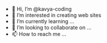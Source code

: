 - 👋 Hi, I’m @kavya-coding
- 👀 I’m interested in creating web sites
- 🌱 I’m currently learning ...
- 💞️ I’m looking to collaborate on ...
- 📫 How to reach me ...

<!---
kavya-coding/kavya-coding is a ✨ special ✨ repository because its `README.md` (this file) appears on your GitHub profile.
You can click the Preview link to take a look at your changes.
--->
